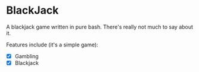 # BlackJack

A blackjack game written in pure bash.
There's really not much to say about it.

Features include (it's a simple game):

- [x] Gambling
- [x] Blackjack 
